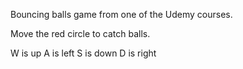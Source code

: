 Bouncing balls game from one of the Udemy courses.

Move the red circle to catch balls.

W is up
A is left
S is down
D is right
